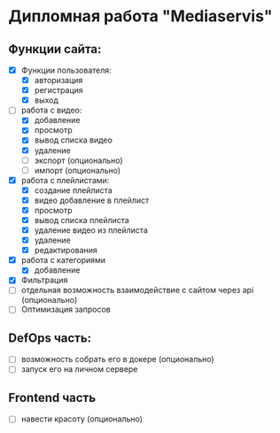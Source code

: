 # Дипломная работа "Mediaservis"

## Функции сайта:

- [x] Функции пользователя:
  - [x] авторизация
  - [x] регистрация
  - [x] выход
- [ ] работа с видео:
  - [x] добавление
  - [x] просмотр
  - [x] вывод списка видео
  - [x] удаление
  - [ ] экспорт (опционально)
  - [ ] импорт (опционально)
- [x] работа с плейлистами:
  - [x] создание плейлиста
  - [x] видео добавление в плейлист
  - [x] просмотр
  - [x] вывод списка плейлиста
  - [x] удаление видео из плейлиста
  - [x] удаление
  - [x] редактирования
- [x] работа с категориями
  - [x] добавление
- [x] Фильтрация
- [ ] отдельная возможность взаимодействие с сайтом через api (опционально)
- [ ] Оптимизация запросов

## DefOps часть:

- [ ] возможность собрать его в докере (опционально)
- [ ] запуск его на личном сервере

## Frontend часть

- [ ] навести красоту (опционально)

